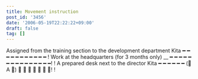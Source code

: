 ```yaml
---
title: Movement instruction
post_id: '3456'
date: '2006-05-19T22:22:22+09:00'
draft: false
tag: []
---
```


Assigned from the training section to the development department Kita ━ ━ ━ ━ ━ ━ ━ ━ ━ ━ ━ ! Work at the headquarters (for 3 months only) __ ━ ━ ━ ━ ━ ━ ━ ━ ━ ━ ━ ━ ━ ━ ━! ! A prepared desk next to the director Kita ━ ━ ━ ━ ━ ━ (゚ A ゚) ━ ━ ━ ━ ━ ━ ━! !